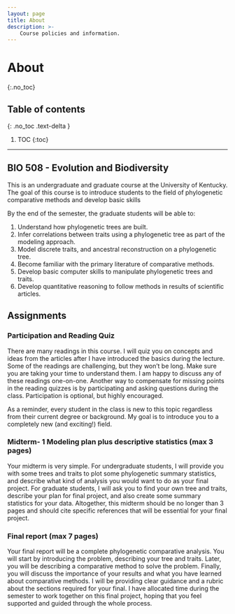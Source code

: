 ```yaml
---
layout: page
title: About
description: >-
    Course policies and information.
---
```


# About
{:.no_toc}

## Table of contents
{: .no_toc .text-delta }

1. TOC
{:toc}

---

## BIO 508 - Evolution and Biodiversity

This is an undergraduate and graduate course at the University of Kentucky. The goal of this course is to introduce students to the field of phylogenetic comparative methods and develop basic skills 

By the end of the semester, the graduate students will be able to:

1. Understand how phylogenetic trees are built.
2. Infer correlations between traits using a phylogenetic tree as part of the modeling approach.
3. Model discrete traits, and ancestral reconstruction on a phylogenetic tree.
4. Become familiar with the primary literature of comparative methods.
5. Develop basic computer skills to manipulate phylogenetic trees and traits.
6. Develop quantitative reasoning to follow methods in results of scientific articles.

## Assignments

### Participation and Reading Quiz
There are many readings in this course. I will quiz you on concepts and ideas from the articles after I have introduced the basics during the lecture. Some of the readings are challenging, but they won’t be long. Make sure you are taking your time to understand them. I am happy to discuss any of these readings one-on-one. Another way to compensate for missing points in the reading quizzes is by participating and asking questions during the class. Participation is optional, but highly encouraged.


As a reminder, every student in the class is new to this topic regardless from their current degree or background. My goal is to introduce you to a completely new (and exciting!) field.

### Midterm- 1 Modeling plan plus descriptive statistics (max 3 pages)

Your midterm is very simple. For undergraduate students, I will provide you with some trees and traits to plot some phylogenetic summary statistics, and describe what kind of analysis you would want to do as your final project. For graduate students, I will ask you to find your own tree and traits, describe your plan for final project, and also create some summary statistics for your data. Altogether, this midterm should be no longer than 3 pages and should cite specific references that will be essential for your final project.

### Final report (max 7 pages)

Your final report will be a complete phylogenetic comparative analysis. You will start by introducing the problem, describing your tree and traits. Later, you will be describing a comparative method to solve the problem. Finally, you will discuss the importance of your results and what you have learned about comparative methods. I will be providing clear guidance and a rubric about the sections required for your final. I have allocated time during the semester to work together on this final project, hoping that you feel supported and guided through the whole process.
